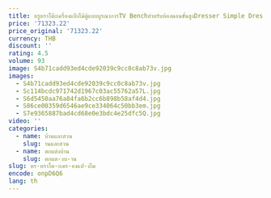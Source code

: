 ```yaml
---
title: หรูหราโต๊ะเครื่องแป้งไม้ตู้แบบบูรณาการTV Benchสําหรับห้องนอนขั้นสูงDresser Simple Dressingตาราง
price: '71323.22'
price_original: '71323.22'
currency: THB
discount: ''
rating: 4.5
volume: 93
image: S4b71cadd93ed4cde92039c9cc0c8ab73v.jpg
images:
  - S4b71cadd93ed4cde92039c9cc0c8ab73v.jpg
  - Sc114bcdc971742d1967c03ac55762a57L.jpg
  - S6d5450aa76a84fa6b2cc6b898b58af4d4.jpg
  - S86ce00359d6546ae9ce334064c50bb3em.jpg
  - S7e9365887bad4cd68e0e3bdc4e25dfc5Q.jpg
video: ''
categories:
  - name: บ้านและสวน
    slug: านและสวน
  - name: ตกแต่งบ้าน
    slug: ตกแต-งบ-าน
slug: หร-หราโต-ะเคร-องแป-งไม
encode: onpD6Q6
lang: th
---
```

  